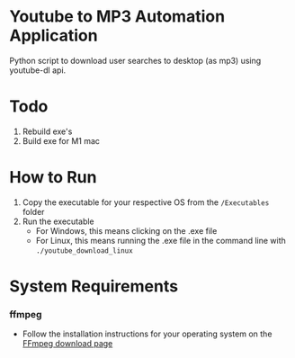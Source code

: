 # Youtube to MP3 Automation Application
Python script to download user searches to desktop (as mp3) using youtube-dl api.

# Todo
1. Rebuild exe's
2. Build exe for M1 mac

# How to Run
1. Copy the executable for your respective OS from the `/Executables` folder
2. Run the executable
    * For Windows, this means clicking on the .exe file
    * For Linux, this means running the .exe file in the command line with `./youtube_download_linux`

# System Requirements
### ffmpeg
* Follow the installation instructions for your operating system on the [FFmpeg download page](https://ffmpeg.org/download.html)
